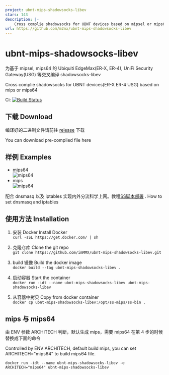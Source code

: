 ```yaml
---
project: ubnt-mips-shadowsocks-libev
stars: 143
description: |-
    Cross complie shadowsocks for UBNT devices based on mipsel or mips64
url: https://github.com/m2nx/ubnt-mips-shadowsocks-libev
---
```


# ubnt-mips-shadowsocks-libev
为基于 mipsel, mips64 的 Ubiquiti EdgeMax(ER-X, ER-4), UniFi Security Gateway(USG) 等交叉编译 shadowsocks-libev  

Cross complie shadowsocks for UBNT devices(ER-X ER-4 USG) based on mips or mips64  

Ci: [![Build Status](https://travis-ci.org/imMMX/ubnt-mips-shadowsocks-libev.svg?branch=master)](https://travis-ci.org/imMMX/ubnt-mips-shadowsocks-libev)  

## 下载  Download
编译好的二进制文件请前往 [release](https://github.com/imMMX/ubnt-mips-shadowsocks-libev/releases/tag/3.2.0) 下载  

You can download pre-complied file here

## 样例  Examples
* mips64  
![mips64](https://github.com/imMMX/ubnt-mips-shadowsocks-libev/blob/master/screenshot/mips64.jpeg)  
* mips  
![mips64](https://github.com/imMMX/ubnt-mips-shadowsocks-libev/blob/master/screenshot/mips.jpeg)

配合 dnsmasq 以及 iptables 实现内外分流科学上网。教程[SS脚本部署](https://github.com/imMMX/ubnt-router-shadowsocks) . 
How to set dnsmasq and iptables

## 使用方法  Installation

1. 安装 Docker  Install Docker  
  ```curl -sSL https://get.docker.com/ | sh ``` 
  
2. 克隆仓库   Clone the git repo  
  ```git clone https://github.com/imMMX/ubnt-mips-shadowsocks-libev.git```  
  
3. build 镜像   Build the docker image  
  ```docker build --tag ubnt-mips-shadowsocks-libev .```  
  
4. 启动容器  Start the container  
  ```docker run -idt --name ubnt-mips-shadowsocks-libev ubnt-mips-shadowsocks-libev```
  
5. 从容器中拷贝  Copy from docker container  
  ```docker cp ubnt-mips-shadowsocks-libev:/opt/ss-mips/ss-bin .```
  
## mips 与 mips64
由 ENV 参数 ARCHITECH 判断，默认生成 mips，需要 mips64 在第 4 步的时候替换成下面的命令  

Controlled by ENV ARCHITECH, default build mips, you can set ARCHITECH="mips64" to build mips64 file.

  ```docker run -idt --name ubnt-mips-shadowsocks-libev -e ARCHITECH="mips64" ubnt-mips-shadowsocks-libev```




